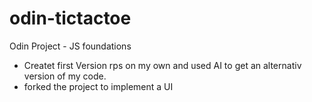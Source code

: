 # odin-tictactoe
Odin Project - JS foundations

- Createt first Version rps on my own and used AI to get an alternativ version of my code.
- forked the project to implement a UI
